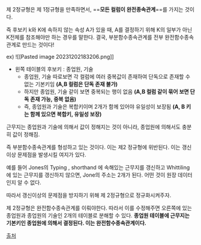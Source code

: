 제 2정규형은 제 1정규형을 만족하면서, ==**모든 컬럼이 완전종속관계**==를 가지는 것이다.

즉 후보키 k와 K에 속하지 않는 속성 A가 있을 때, A를 결정하기 위해 K의 일부가 아닌 K전체를 참조해야만 하는 경우를 말한다. 결국, 부분함수종속관계를 전부 완전함수종속 관계로 만드는 것이다!

ex)
![[Pasted image 20231202183206.png]]
- 왼쪽 테이블의 후보키 : 종업원, 기술
	- 종업원, 기술 따로보면 각 컬럼에 여러 중복값이 존재하여 단독으로 존재할 수 없는 기본키임 **(A,B 컬럼은 단독 존재 불가)**
	- 하지만 종업원, 기술 같이 보면 중복되는 행이 없음 **(A,B 컬럼 같이 묶어 보면 단독 존재 가능, 중복 없음)**
	- 즉, 종업원과 기술은 복합키이며 2개가 함께 있어야 유일성이 보장됨 **(A, B 키는 함께 있으면 복합키, 유일성 보장)**

근무지는 종업원과 기술에 의해서 값이 정해지는 것이 아니라,  종업원에 의해서도 충분히 값이 정해짐.

즉 부분함수종속관계를 형성하고 있는 것이다. 이는 제2 정규형에 위반된다. 이는 갱신이상 문제점을 발생시킬 여지가 있다.

예를 들어 Jones의 Typing , shorthand 에 속해있는 근무지를 갱신하고 Whittiling 에 있는 근무지를 갱신하지 않으면, Jone의 주소는 2개가 된다. 어떤 것이 원장 데이터인지 알 수 없다. 

따라서 갱신이상의 문제점을 방지하기 위해 제 2정규형으로 정규화시켜주자.

제 2정규형은 완전함수종속관계를 이뤄야한다. 따라서 이를 수정해주면 오른쪽에 있는 종업원과 종업원의 기술인 2개의 테이블로 분해할 수 있다. **종업원 테이블에 근무지는 기본키인 종업원에 의해서 결정된다. 이는 완전함수종속관계이다.**


[출처](https://limkydev.tistory.com/163)